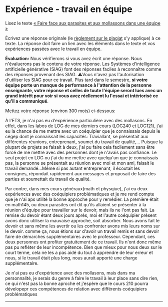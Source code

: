 # Expérience - travail en équipe

Lisez le texte [« Faire face aux parasites et aux mollassons dans une équipe »](https://etsmtl365-my.sharepoint.com/:w:/g/personal/christopher_fuhrman_etsmtl_ca/EcmQ4mhrCt5Ml9FUOiAPMmQBqtH3Z65GXrMLngDaeRCP8g?e=8JXrlf)

Écrivez une réponse originale (le [règlement sur le plagiat](https://www.etsmtl.ca/Etudes/citer-pas-plagier) s'y applique) à ce texte.
La réponse doit faire un lien avec les éléments dans le texte et vos expériences passées avec le travail en équipe.

**Évaluation:** Nous vérifierons si vous avez écrit une réponse.
Nous n'évaluerons pas le contenu de votre réponse.
Les Systèmes d'intelligence artificielle générative (SIAG) font des réponses faciles à reconnaître comme des réponses provenant des SIAG. 
⚠️Vous n'avez pas l'autorisation d'utiliser les SIAG pour ce travail. 
Plus tard dans le semestre, **si votre équipe porte un manque de performance à l'attention de la personne enseignante, votre réponse et celles de toute l'équipe seront lues avec un grand intérêt pour voir si vous avez réellement lu l'essai et intériorisé ce qu'il a communiqué**.

Mettez votre réponse (environ 300 mots) ci-dessous:

À l'ETS, je n'ai pas eu d'expérience particulière avec des mollasons. En effet, dans les labos de LOG de mes derniers cours (LOG240 et LOG121), j'ai eu la chance de me mettre avec un coéquipier que je connaissais depuis le cégep dont je connaissait les capacités: Traviallant, se présentait aux différentes réunions, entreprenant, soumet du travail de qualité,... Puisque la plupart de projets se faisait à deux, j'ai pu faire cela facilement sans être forcé de me mettre avec des personnes dont je n'avais pas confiance. Le seul projet en LOG ou j'ai du me mettre avec quelqu'un que je connaissais pas, la personne se présentait au réunion avec moi et mon ami, faisait le travail demandé...Même si pas autant entreprenant, il écoutait les consignes, répondait rapidement aux messages et proposait de faire des parties et soumettait du travail de qualité.

Par contre, dans mes cours généraux(math et physqiue), j'ai eu deux expériences avec des coéquipiers problématiques et je me rend compte que je n'ai aps utilité la bonne approche pour y remédier. La première était en math145, ou deux parasites ont dit qu'ils allaient se présenter à la réunion d'équipe pour travailler sur le devoir, mais ils ne l'ont pas fait. La remise du devoir étant deux jours après, moi et l'autre coéquipier présent avons donc utiliser la mauvaise approche, soit absorber. Nous avons fait le devoir et sans même les avertir ou les confronter avons mis leurs noms sur le devoir. comme ça, nous étions sur d'avoir un travail remis et sans devoir faire de démarches supplémentaires avec le professeur. Cependant, ces deux personnes ont profiter gratuitement de ce travail. Ils n'ont donc même pas pu refléter de leur incompétence. Bien que mieux pour nous deux sur le court terme, cela ne les a pas aidé du tout à apprendre de leur erreur et nous, si le travail était plus long, nous aurait apporté une charge supplémentaire.

Je n'ai pas eu d'expérience avec des mollasons, mais dans ma personnalité, je serais du genre à faire le travail à leur place sans dire rien, ce qui n'est pas la bonne aproche et j'espère que le cours 210 pourra dévelopepr ces compétences de relation avec différents coéquipiers problématiques

---
